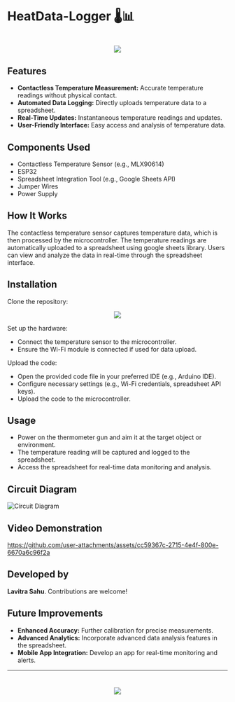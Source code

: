 # HeatData-Logger 🌡️📊

<h1 align="center">
    <img src="https://readme-typing-svg.herokuapp.com/?font=Righteous&size=35&center=true&vCenter=true&width=700&height=100&duration=4000&lines=HeatData-Logger!+🌡️;&color=6c757d" />
</h1>

## Features
- **Contactless Temperature Measurement:** Accurate temperature readings without physical contact.
- **Automated Data Logging:** Directly uploads temperature data to a spreadsheet.
- **Real-Time Updates:** Instantaneous temperature readings and updates.
- **User-Friendly Interface:** Easy access and analysis of temperature data.

## Components Used
- Contactless Temperature Sensor (e.g., MLX90614)
- ESP32
- Spreadsheet Integration Tool (e.g., Google Sheets API)
- Jumper Wires
- Power Supply

## How It Works

The contactless temperature sensor captures temperature data, which is then processed by the microcontroller. The temperature readings are automatically uploaded to a spreadsheet using google sheets library. Users can view and analyze the data in real-time through the spreadsheet interface.

## Installation
Clone the repository:
<div align="center">
    <a href="https://github.com/TechArcanist/HeatData-Logger.git">
        <img src="https://img.shields.io/badge/Clone_Repository-007ACC?style=for-the-badge&logo=github&logoColor=white" />
    </a>
</div>

Set up the hardware:
- Connect the temperature sensor to the microcontroller.
- Ensure the Wi-Fi module is connected if used for data upload.

Upload the code:
- Open the provided code file in your preferred IDE (e.g., Arduino IDE).
- Configure necessary settings (e.g., Wi-Fi credentials, spreadsheet API keys).
- Upload the code to the microcontroller.

## Usage
- Power on the thermometer gun and aim it at the target object or environment.
- The temperature reading will be captured and logged to the spreadsheet.
- Access the spreadsheet for real-time data monitoring and analysis.

## Circuit Diagram
![Circuit Diagram](circuit-diagram.png)  <!-- Add your actual circuit diagram image -->

## Video Demonstration

https://github.com/user-attachments/assets/cc59367c-2715-4e4f-800e-6670a6c96f2a

## Developed by
**Lavitra Sahu**. Contributions are welcome!

## Future Improvements
- **Enhanced Accuracy:** Further calibration for precise measurements.
- **Advanced Analytics:** Incorporate advanced data analysis features in the spreadsheet.
- **Mobile App Integration:** Develop an app for real-time monitoring and alerts.

---

<h1 align="center">
    <img src="https://readme-typing-svg.herokuapp.com/?font=Righteous&size=35&center=true&vCenter=true&width=500&height=70&duration=4000&lines=Thanks+for+Visiting!+👋;&color=6c757d" />
</h1>

